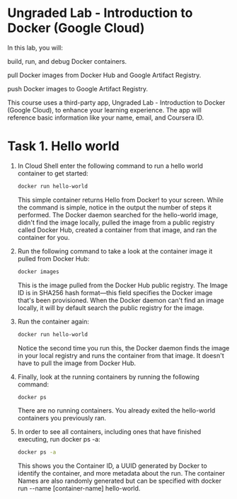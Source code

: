 # Ungraded Lab - Introduction to Docker (Google Cloud)

In this lab, you will:

build, run, and debug Docker containers.

pull Docker images from Docker Hub and Google Artifact Registry.

push Docker images to Google Artifact Registry.

This course uses a third-party app, Ungraded Lab - Introduction to Docker (Google Cloud), to enhance your learning experience. The app will reference basic information like your name, email, and Coursera ID.

# Task 1. Hello world

1. In Cloud Shell enter the following command to run a hello world container to get started:

    ```bash
    docker run hello-world
    ```

    This simple container returns Hello from Docker! to your screen. While the command is simple, notice in the output the number of steps it performed. The Docker daemon searched for the hello-world image, didn't find the image locally, pulled the image from a public registry called Docker Hub, created a container from that image, and ran the container for you.

2. Run the following command to take a look at the container image it pulled from Docker Hub:

    ```bash
    docker images
    ```

    This is the image pulled from the Docker Hub public registry. The Image ID is in SHA256 hash format—this field specifies the Docker image that's been provisioned. When the Docker daemon can't find an image locally, it will by default search the public registry for the image.

3. Run the container again:

    ```bash
    docker run hello-world
    ```

    Notice the second time you run this, the Docker daemon finds the image in your local registry and runs the container from that image. It doesn't have to pull the image from Docker Hub.

4. Finally, look at the running containers by running the following command:

    ```bash
    docker ps
    ```

    There are no running containers. You already exited the hello-world containers you previously ran.

5. In order to see all containers, including ones that have finished executing, run docker ps -a:

    ```bash
    docker ps -a
    ```

    This shows you the Container ID, a UUID generated by Docker to identify the container, and more metadata about the run. The container Names are also randomly generated but can be specified with docker run --name [container-name] hello-world.
